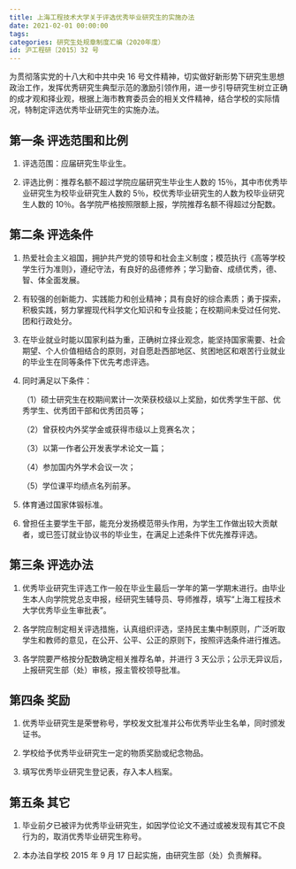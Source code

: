 ```yaml
---
title: 上海工程技术大学关于评选优秀毕业研究生的实施办法
date: 2021-02-01 00:00:00
tags: 
categories: 研究生处规章制度汇编（2020年度）
id: 沪工程研〔2015〕32 号
---
```


为贯彻落实党的十八大和中共中央 16 号文件精神，切实做好新形势下研究生思想政治工作，发挥优秀研究生典型示范的激励引领作用，进一步引导研究生树立正确的成才观和择业观，根据上海市教育委员会的相关文件精神，结合学校的实际情况，特制定评选优秀毕业研究生的实施办法。

## 第一条 评选范围和比例

1. 评选范围：应届研究生毕业生。

2. 评选比例：推荐名额不超过学院应届研究生毕业生人数的 15％，其中市优秀毕业研究生为校毕业研究生人数的 5％，校优秀毕业研究生的人数为校毕业研究生人数的 10％。各学院严格按照限额上报，学院推荐名额不得超过分配数。

## 第二条 评选条件

1. 热爱社会主义祖国，拥护共产党的领导和社会主义制度；模范执行《高等学校学生行为准则》，遵纪守法，有良好的品德修养；学习勤奋、成绩优秀，德、智、体全面发展。

2. 有较强的创新能力、实践能力和创业精神；具有良好的综合素质；勇于探索，积极实践，努力掌握现代科学文化知识和专业技能；在校期间未受过任何党、团和行政处分。

3. 在毕业就业时能以国家利益为重，正确树立择业观念，能坚持国家需要、社会期望、个人价值相结合的原则，对自愿赴西部地区、贫困地区和艰苦行业就业的毕业生在同等条件下优先考虑评选。

4. 同时满足以下条件：

   （1）硕士研究生在校期间累计一次荣获校级以上奖励，如优秀学生干部、优秀学生、优秀团干部和优秀团员等；

   （2）曾获校内外奖学金或获得市级以上竞赛名次；

   （3）以第一作者公开发表学术论文一篇；

   （4）参加国内外学术会议一次；

   （5）学位课平均绩点名列前茅。

5. 体育通过国家体锻标准。

6. 曾担任主要学生干部，能充分发扬模范带头作用，为学生工作做出较大贡献者，或已签订就业协议书的毕业生，在满足上述条件下优先推荐评选。

## 第三条 评选办法

1. 优秀毕业研究生评选工作一般在毕业生最后一学年的第一学期末进行。由毕业生本人向学院党总支申报，经研究生辅导员、导师推荐，填写“上海工程技术大学优秀毕业生审批表”。

2. 各学院应制定相关评选措施，认真组织评选，坚持民主集中制原则，广泛听取学生和教师的意见，在公开、公平、公正的原则下，按照评选条件进行推选。

3. 各学院要严格按分配数确定相关推荐名单，并进行 3 天公示；公示无异议后，上报研究生部（处）审核，报主管校领导批准。

## 第四条 奖励

1. 优秀毕业研究生是荣誉称号，学校发文批准并公布优秀毕业生名单，同时颁发证书。

2. 学校给予优秀毕业研究生一定的物质奖励或纪念物品。

3. 填写优秀毕业研究生登记表，存入本人档案。

## 第五条 其它

1. 毕业前夕已被评为优秀毕业研究生，如因学位论文不通过或被发现有其它不良行为的，取消优秀毕业研究生称号。

2. 本办法自学校 2015 年 9 月 17 日起实施，由研究生部（处）负责解释。
